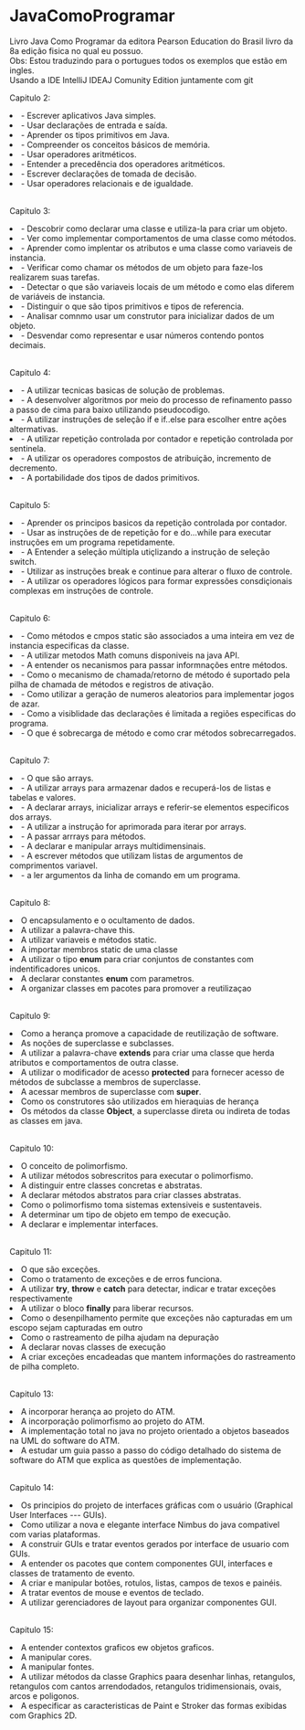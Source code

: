 # JavaComoProgramar
Livro Java Como Programar da editora Pearson Education do Brasil livro da 8a edição fisica no qual eu possuo.</br>
Obs: Estou traduzindo para o portugues todos os exemplos que estão em ingles.</br>
Usando a IDE IntelliJ IDEAJ Comunity Edition juntamente com git</br>

<p>Capitulo 2:</p> 
            <li>- Escrever aplicativos Java simples.</li>
           <li> - Usar declarações de entrada e saída.</li>
            <li>- Aprender os tipos primitivos em Java.</li>
            <li>- Compreender os conceitos básicos de memória.</li>
            <li>- Usar operadores aritméticos.</li>
            <li>- Entender a precedência dos operadores aritméticos.</li>
            <li>- Escrever declarações de tomada de decisão.</li>
            <li>- Usar operadores relacionais e de igualdade.</li></br>
            
<p>Capitulo 3:</p> 
        <li>- Descobrir como declarar uma classe e utiliza-la para criar um objeto.</li>
            <li>- Ver como implementar comportamentos de uma classe como métodos.</li>
            <li>- Aprender como implentar os atributos e uma classe como variaveis de instancia.</li>
            <li>- Verificar como chamar os métodos de um objeto para faze-los realizarem suas tarefas.</li>
            <li>- Detectar o que são variaveis locais de um método e como  elas diferem de variáveis de instancia.</li>
            <li>- Distinguir o que são tipos primitivos e tipos de referencia.</li>
            <li>- Analisar comnmo usar um construtor para inicializar dados de um objeto.</li>
            <li>- Desvendar como representar e usar números contendo pontos decimais.</li></br>

<p>Capitulo 4:</p> 
            <li>- A utilizar tecnicas basicas de solução de problemas.</li>
            <li>- A desenvolver algoritmos por meio do processo de refinamento passo a passo de cima para baixo utilizando pseudocodigo.</li>
            <li>- A utilizar instruções de seleção if e if..else para escolher entre ações altermativas.</li>
            <li>- A utilizar repetição controlada por contador e repetição controlada por sentinela.</li>
            <li>- A utilizar os operadores compostos de atribuição, incremento de decremento.</li>
            <li>- A portabilidade dos tipos de dados primitivos.</li></br>

<p>Capitulo 5:</p> 
            <li>- Aprender os principos basicos da repetição controlada por contador.</li>
            <li>- Usar as instruções de de repetição for e do...while para executar instruções em um programa repetidamente.</li>
            <li>- A Entender a seleção múltipla utiçlizando a instrução de seleção switch.</li>
            <li>- Utilizar as instruções break e continue para alterar o fluxo de controle.</li>
            <li>- A utilizar os operadores lógicos para formar expressões consdiçionais complexas em instruções de controle.</li></br>

<p>Capitulo 6:</p> 
            <li>- Como métodos e cmpos static são associados a uma inteira em vez de instancia especificas da classe.</li>       
            <li>- A utilizar metodos Math comuns disponiveis na java API.</li>
            <li>- A entender os necanismos para passar informnações entre métodos.</li>
            <li>- Como o mecanismo de chamada/retorno de método é suportado pela pilha de chamada de métodos e registros de ativação.</li>
            <li>- Como utilizar a geração de numeros aleatorios para implementar jogos de azar.</li>
            <li>- Como a visiblidade das declarações é limitada a regiões especificas do programa.</li>
            <li>- O que é sobrecarga de método e como crar métodos sobrecarregados.</li></br>

<p>Capitulo 7:</p> 
            <li>- O que são arrays.</li>
            <li>- A utilizar arrays para armazenar dados e recuperá-los de listas e tabelas e valores.</li>
            <li>- A declarar arrays, inicializar arrays e referir-se elementos especificos dos arrays.</li>
            <li>- A utilizar a instrução for aprimorada para iterar por arrays.</li>
            <li>- A passar arrrays para métodos.</li>
            <li>- A declarar e manipular arrays multidimensinais.</li>
            <li>- A escrever métodos que utilizam listas de argumentos de comprimentos variavel.</li>
            <li>- a ler argumentos da linha de comando em um programa.</li></br>
            
<p>Capitulo 8:</p>
            <li>O encapsulamento e o ocultamento de dados.</li>
            <li>A utilizar a palavra-chave this.</li>
            <li>A utilizar variaveis e métodos static.</li>
            <li>A importar membros static de uma classe</li>
            <li>A utilizar o tipo <b>enum</b> para criar conjuntos de constantes com indentificadores unicos.</li>
            <li>A declarar constantes <b>enum</b> com parametros.</li>
            <li>A organizar classes em pacotes para promover a reutilizaçao</li></br>

<p>Capitulo 9:</p>
             <li>Como a herança promove a capacidade de reutilização de software.</li>
             <li>As noções de superclasse e subclasses.</li>
             <li>A utilizar a palavra-chave <b>extends</b> para criar uma classe que herda atributos e comportamentos de outra classe.</li>
             <li>A utilizar o modificador de acesso <b>protected</b> para fornecer acesso de métodos de subclasse a membros de superclasse.</li>
             <li>A acessar membros de superclasse com <b>super</b>.</li>
             <li>Como os construtores são utilizados em hieraquias de herança</li>
             <li>Os métodos da classe <b>Object</b>, a superclasse direta ou indireta de todas as classes em java.</li></br>

<p>Capitulo 10:</p>
             <li>O conceito de polimorfismo.</li>
             <li>A utilizar métodos sobrescritos para executar o polimorfismo.</li>
             <li>A distinguir entre classes concretas e abstratas.</li>
             <li>A declarar métodos abstratos para criar classes abstratas.</li>
             <li>Como o polimorfismo toma sistemas extensiveis e sustentaveis.</li>
             <li>A determinar um tipo de objeto em tempo de execução.</li>
             <li>A declarar e implementar interfaces.</li></br>

<p>Capitulo 11:</p>
              <li>O que são exceções.</li>
              <li>Como o tratamento de exceções e de erros funciona.</li>
              <li>A utilizar <b>try</b>, <b>throw</b> e <b>catch</b> para detectar, indicar e tratar exceções respectivamente</li>
              <li>A utilizar o bloco <b>finally</b> para liberar recursos.</li>
              <li>Como o desenpilhamento permite que exceções não capturadas em um escopo sejam capturadas em outro </li>
              <li>Como o rastreamento de pilha ajudam na depuração</li>
              <li>A declarar novas classes de execução</li>
             <li>A criar exceções encadeadas que mantem informações do rastreamento de pilha completo.</li></br>

<p>Capitulo 13:</p>
              <li>A incorporar herança ao projeto do ATM.</li>
              <li>A incorporação polimorfismo ao projeto do ATM.</li>
              <li>A implementação total no java no projeto orientado a objetos baseados na UML do software do ATM.</li>
              <li>A estudar um guia passo a passo do código detalhado do sistema de software do ATM
              que explica as questões de implementação.</li></br>

 <p>Capitulo 14:</p>
              <li>Os principios do projeto de interfaces gráficas com o usuário (Graphical User Interfaces --- GUIs).</li>
              <li>Como utilizar a nova e elegante interface Nimbus do java compativel com varias plataformas.</li>
              <li>A construir GUIs e tratar eventos gerados por interface de usuario com GUIs.</li>
              <li>A entender os pacotes que contem componentes GUI, interfaces e classes de tratamento de evento.</li>
              <li>A criar e manipular botões, rotulos, listas, campos de texos e painéis.</li>
              <li>A tratar eventos de mouse e eventos de teclado.</li>
              <li>A utilizar gerenciadores de layout para organizar componentes GUI.</li></br>
     
 <p>Capitulo 15:</p>
              <li>A entender contextos graficos ew objetos graficos.</li>
              <li>A manipular cores.</li>
              <li>A manipular fontes.</li>
              <li>A utilizar métodos da classe Graphics paara desenhar linhas, retangulos, retangulos com cantos arrendodados, retangulos tridimensionais, ovais, arcos e poligonos.</li>
              <li>A especificar as caracteristicas de Paint e Stroker das formas exibidas com Graphics 2D.</li>
              


